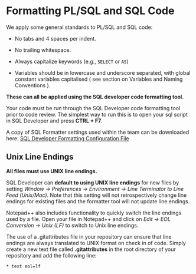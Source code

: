 # Formatting PL/SQL and SQL Code

We apply some general standards to PL/SQL and SQL code:

* No tabs and 4 spaces per indent. 

* No trailing whitespace.

* Always capitalize keywords (e.g., `SELECT` or `AS`)

* Variables should be in lowercase and underscore separated, with global constant variables capitalised ( see section on Variables and Naming Conventions ). 

**These can all be applied using the SQL developer code formatting tool.**

Your code must be run through the SQL Developer code formatting tool prior to code review. The simplest way to run this is to open your sql script in SQL Developer and press **CTRL + F7**.

A copy of SQL Formatter settings used within the team can be downloaded here: [SQL Developer Formatting Configuration File](sqldeveloper_formatter_settings.xml)

## Unix Line Endings

**All files must use UNIX line endings.**

SQL Developer can **default to using UNIX line endings** for new files by setting *Window -> Preferences -> Environment -> Line Terminator to Line Feed (Unix/Mac)*. Note that this setting will not retrospectively change line endings for existing files and the formatter tool will not update line endings. 

Notepad++ also includes functionality to quickly switch the line endings used by a file. Open your file in Notepad++ and click on *Edit -> EOL Conversion -> Unix (LF)* to switch to Unix line endings. 

The use of a .gitattributes file in your repository can ensure that line endings are always translated to UNIX format on check in of code. Simply create a new text file called **.gitattributes** in the root directory of your repository and add the following line:

```
* text eol=lf
```